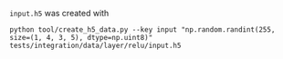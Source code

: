 `input.h5` was created with

`python tool/create_h5_data.py --key input "np.random.randint(255, size=(1, 4, 3, 5), dtype=np.uint8)" tests/integration/data/layer/relu/input.h5`

